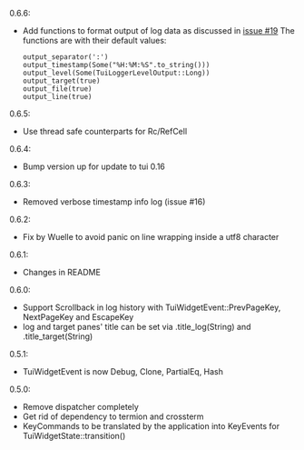 0.6.6:
- Add functions to format output of log data as discussed in [issue #19](https://github.com/gin66/tui-logger/issues/19)
  The functions are with their default values:
  ```
  output_separator(':')
  output_timestamp(Some("%H:%M:%S".to_string()))
  output_level(Some(TuiLoggerLevelOutput::Long))
  output_target(true)
  output_file(true)
  output_line(true)
  ```

0.6.5:
- Use thread safe counterparts for Rc/RefCell

0.6.4:
- Bump version up for update to tui 0.16

0.6.3:
- Removed verbose timestamp info log (issue #16)

0.6.2:
- Fix by Wuelle to avoid panic on line wrapping inside a utf8 character

0.6.1:
- Changes in README

0.6.0:
- Support Scrollback in log history with TuiWidgetEvent::PrevPageKey, NextPageKey and EscapeKey
- log and target panes' title can be set via .title_log(String) and .title_target(String)

0.5.1:
- TuiWidgetEvent is now Debug, Clone, PartialEq, Hash

0.5.0:
- Remove dispatcher completely
- Get rid of dependency to termion and crossterm
- KeyCommands to be translated by the application into KeyEvents for TuiWidgetState::transition()
